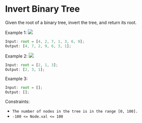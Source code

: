 # Invert Binary Tree

Given the root of a binary tree, invert the tree, and return its root.

Example 1:
<img src = https://assets.leetcode.com/uploads/2021/03/14/invert1-tree.jpg />

```jsx
Input: root = [4, 2, 7, 1, 3, 6, 9];
Output: [4, 7, 2, 9, 6, 3, 1];
```

Example 2:
<img src = https://assets.leetcode.com/uploads/2021/03/14/invert2-tree.jpg />

```jsx
Input: root = [2, 1, 3];
Output: [2, 3, 1];
```

Example 3:

```jsx
Input: root = [];
Output: [];
```

Constraints:

- `The number of nodes in the tree is in the range [0, 100].`
- `-100 <= Node.val <= 100`
